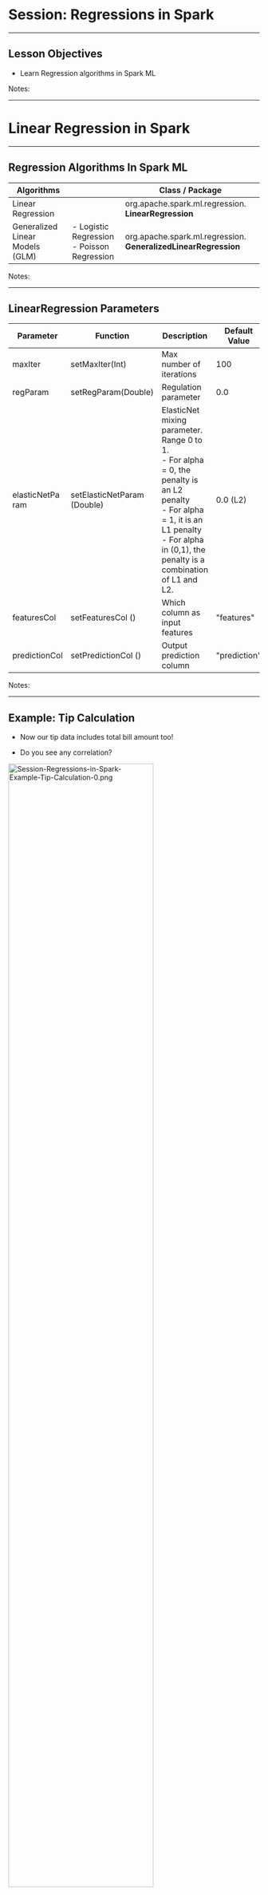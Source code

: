 # Session: Regressions in Spark

---

## Lesson Objectives


 * Learn Regression algorithms in Spark ML

Notes:




---

# Linear Regression in Spark

---

## Regression Algorithms In Spark ML

| Algorithms                       	|                                                  	| Class / Package                                             	|
|----------------------------------	|--------------------------------------------------	|-------------------------------------------------------------	|
| Linear Regression                	|                                                  	| org.apache.spark.ml.regression. **LinearRegression**            	|
| Generalized  Linear Models (GLM) 	| -  Logistic  Regression   <br /> -  Poisson Regression 	| org.apache.spark.ml.regression. **GeneralizedLinearRegression** 	|

Notes:



---

## LinearRegression Parameters

| Parameter        	| Function                    	| Description                                                                                                                                                                               	| Default Value 	|
|------------------	|-----------------------------	|-------------------------------------------------------------------------------------------------------------------------------------------------------------------------------------------	|---------------	|
| maxIter          	| setMaxIter(Int)             	| Max number of iterations                                                                                                                                                                  	| 100           	|
| regParam         	| setRegParam(Double)         	| Regulation parameter                                                                                                                                                                      	| 0.0           	|
| elasticNetPa ram 	| setElasticNetParam (Double) 	| ElasticNet mixing parameter.  Range 0 to 1.<br /> - For alpha = 0, the penalty is an L2 penalty<br /> - For alpha = 1, it is an L1 penalty<br /> - For alpha in (0,1), the penalty is a combination of L1 and L2. 	| 0.0  (L2)     	|
| featuresCol      	| setFeaturesCol ()           	| Which column as input features                                                                                                                                                            	| "features"    	|
| predictionCol    	| setPredictionCol ()         	| Output prediction column                                                                                                                                                                  	| "prediction"  	|

Notes:



---

## Example: Tip Calculation


 * Now our tip data includes total bill amount too!

 * Do you see any correlation?

<img src="../../assets/images/machine-learning/3rd-party/Session-Regressions-in-Spark-Example-Tip-Calculation-0.png" alt="Session-Regressions-in-Spark-Example-Tip-Calculation-0.png" style="width:76%;"/><!-- {"left" : 1.02, "top" : 2.38, "height" : 4.23, "width" : 8.21} -->



Notes:



---

## Tips vs Bill


 * There is clearly a correlation between bill amount and tip

 * We can fit a line to predict tip

 * This is **linear regression**!

<img src="../../assets/images/machine-learning/Session-Regressions-in-Spark-Tips-vs-Bill-0.png" style="width:50%"><!-- {"left" : 2.24, "top" : 2.6, "height" : 4.36, "width" : 5.77} -->


Notes:



---

## Spark Linear Regression Code (Scala)

```
 import org.apache.spark.ml.regression.LinearRegression  

 // Load training data
 val training = spark.read.....  

 val lr = new LinearRegression()  
    .setMaxIter(10)  
    .setRegParam(0.3)  
    .setElasticNetParam(0.8)    

 // Fit the model
 val lrModel = lr.fit(training)  

 // Print the coefficients and intercept for linear regression
 println(s"Coefficients: ${lrModel.coefficients} Intercept: ${lrModel.intercept}")  

 // Summarize the model over the training set and print out some metrics
 val trainingSummary = lrModel.summary
 println(s"numIterations: ${trainingSummary.totalIterations}")
 println(s"objectiveHistory: [${trainingSummary.objectiveHistory.mkString(",")}]")
 trainingSummary.residuals.show()
 println(s"RMSE: ${trainingSummary.rootMeanSquaredError}")
 println(s"r2: ${trainingSummary.r2}")
```
Notes:

TODO – update for tips


---

## Spark Linear Regression Code (Python)  1/4  - Creating Data Frames

```
 #  **** 1 ****

 import numpy as np
 import pandas as pd

 tip_data = pd.DataFrame({     
     'bill' : [50.00, 30.00, 60.00, 40.00, 65.00, 20.00, 10.00, 15.00, 25.00, 35.00],
     'tip' : [12.00, 7.00, 13.00, 8.00, 15.00, 5.00, 2.00, 2.00, 3.00, 4.00]    
     })
print(tip_data)  


#  **** 2 ****
 spark_tips = spark.createDataFrame(tip_data)
 spark_tips.show()
```

 * ** 1 **: importing Numpy and Pandas libraries

 * ** 2 **: Constructing a Panda dataframe and converting it into Spark dataframe

Notes:



---

## Spark Linear Regression Code (Python)  2/4 – Plotting Data

```
 import matplotlib.pyplot as plt
 plt.scatter(tip_data.bill, tip_data.tip)
 plt.ylabel('tip')
 plt.xlabel('bill')
 plt.show()
```

<img src="../../assets/images/machine-learning/Python-2-4-Plotting-Data-0.png" style="width:50%;"/><!-- {"left" : 2.17, "top" : 2.87, "height" : 4.16, "width" : 5.91} -->


Notes:



---

## Spark Linear Regression Code (Python) 3/4 – Create a Model, Fit Training Data

```
 from pyspark.ml.regression import LinearRegression 
 from pyspark.ml.feature import VectorAssembler 

 #  **** 3 ****
 assembler = VectorAssembler(inputCols=["bill"], outputCol="features")
 featureVector = assembler.transform(spark_tips)
 featureVector.show()

 #  **** 4 ****
 lr = LinearRegression(maxIter=10, regParam=0.3, elasticNetParam=0.8)
 lrModel = lr.fit(featureVector)

 #  **** 5 ****
 intercept = lrModel.intercept    # This is the intercept  
 slope = lrModel.coefficients[0]  # This is the slope
```
<!-- {"left" : 0, "top" : 1.28, "height" : 3.49, "width" : 10.25} -->

Notes:



---

## Spark Linear Regression Code (Python) 3/4 – Print Model Properties

```
# Print the coefficients and intercept for linear regression  
print("Coefficients: %s" % str(lrModel.coefficients[0]))
print("Intercept: %s" % str(lrModel.intercept))    

# Summarize the model over the training set and print out some metrics
trainingSummary = lrModel.summary
print("numIterations: %d" % trainingSummary.totalIterations)
print("objectiveHistory: %s" % str(trainingSummary.objectiveHistory))
print("RMSE: %f" % trainingSummary.rootMeanSquaredError)
print("r2: %f" % trainingSummary.r2)
trainingSummary.residuals.show()
```
<!-- {"left" : 0, "top" : 1.15, "height" : 2.62, "width" : 10.25} -->


```text
Coefficients: 0.226334605857
Intercept: -0.8217112049846651
numIterations: 3
objectiveHistory: [0.5000000000000002, 0.4158224893708402, 0.10101250448579287]
RMSE: 1.413302
r2: 0.902517
+--------------------+
|           residuals|
+--------------------+
|  1.5049809121494295|
|  1.0316730292835246|
|  ...               |
| -3.0999999999999996|
+--------------------+

```
<!-- {"left" : 0, "top" : 4.16, "height" : 2.78, "width" : 9.75} -->


Notes:



---

## Evaluating Linear Regression Model

  * Plot
  * Residuals
  * R2

Notes:



---

## Evaluating Linear Regression Model - Plot the regression

```
 # Create a list of values in the best fit line
 abline_values = [slope * i + intercept for i in tip_data.bill]

 # Plot the best fit line over the actual values
 plt.scatter(tip_data.bill, tip_data.tip)
 plt.plot(tip_data.bill, abline_values, 'b')
 plt.ylabel('tip')
 plt.xlabel('bill')
 plt.title("Fit Line")
 plt.show()
```
<!-- {"left" : 0, "top" : 1.24, "height" : 2.65, "width" : 10.25} -->


<img src="../../assets/images/machine-learning/Model-Plot-the-regression-0.png" style="width:40%"><!-- {"left" : 3.01, "top" : 3.97, "height" : 3.19, "width" : 4.24} -->


Notes:



---

## Evaluating Linear Regression Model – Calculate Coefficient of Determination (R2)

 * R2 is between 0 and 1.1 is perfect fit!

 * Here our R2 is 0.90 -> pretty good fit !

```
 # Summarize the model over the training set and print out some metrics
 trainingSummary = lrModel.summary
 print("RMSE: %f" % trainingSummary.rootMeanSquaredError)
 print("r2: %f" % trainingSummary.r2)

# output
# RMSE: 1.413302
# r2: 0.902517
```
<!-- {"left" : 0, "top" : 2.43, "height" : 1.97, "width" : 10.25} -->


Notes:



---

## Evaluating Linear Regression Model – Plot Residuals

  * Residuals are the error / difference between the actual tip and predicted tip

  * We want it to be as small as possible

  * Overall residuals should be close to zeroWe don't want model that always predicts high or low


<img src="../../assets/images/machine-learning/3rd-party/Session-Regressions-in-Spark-Evaluating-Linear-Regression-Model-Plot-Residuals-0.png" style="width:60%"><!-- {"left" : 1.02, "top" : 3.15, "height" : 3.88, "width" : 8.21} -->


Notes:



---

## Evaluating Linear Regression Model – Estimate Tip

```
 a = lrModel.coefficients[0]   # -0.8217112049846651
 b = lrModel.intercept         # 0.226334605857*   

 tip_for_100 = a * 100 + b   
 print(tip_for_100)   # 21.81     

 # add estimated tip to dataframe  
 tip_data['est_tip'] = tip_data.bill * a + b
 tip_data
```

<img src="../../assets/images/machine-learning/3rd-party/Session-Regressions-in-Spark-Evaluating-Linear-Regression-Model-Estimate-Tip-0.png" style="width:16%;"/><!-- {"left" : 4.35, "top" : 3.7, "height" : 3.19, "width" : 1.55} -->


Notes:



---

## Evaluating Linear Regression Model – Estimate Tip

```
 ## Adding Estimated Tip column to Spark dataframe
 # This is a bit tricky. We need to use the sql expr function to make this work.
 # The formula: (bill * a) + b

 from pyspark.sql.functions import expr  
 formula = "(bill * " + str(a) + ") + " + str(b)
 print(formula)  

 spark_tips_with_est = spark_tips.withColumn("est_tip", expr(formula))
 spark_tips_with_est.show()
```

```text
(bill * 0.226334605857) + -0.8217112049846651

+----+----+------------------+
|bill| tip|           est_tip|
+----+----+------------------+
|50.0|12.0|10.495019087865336|
|30.0| 7.0| 5.968326970725334|
|60.0|13.0|12.758365146435334|
|40.0| 8.0| 8.231673029295335|
|65.0|15.0|13.890038175720335|
|20.0| 5.0|3.7049809121553343|
|10.0| 2.0|1.4416348535853347|
|15.0| 2.0| 2.573307882870335|
|25.0| 3.0| 4.836653941440335|
|35.0| 4.0|7.1000000000103345|
+----+----+------------------+

```

Notes:



---

## Lab: Linear Regression


  *  **Overview**:
     - Use ML Linear Regression
  *  **Approximate time**:
     - 20-40 mins
  *  **Instructions**:
     - LIR-1: tip data, to get started with APIs

     - LIR-2: house prices


Notes:




---

# Multiple Linear Regression in Spark

---

## Problem: House Prices

 | Sale Price $ 	| Bedrooms 	| Bathrooms 	| Sqft_Living 	| Sqft_Lot 	|
|--------------	|----------	|-----------	|-------------	|----------	|
| 280,000      	| 6        	| 3         	| 2,400       	| 9,373    	|
| 1,000,000    	| 4        	| 3.75      	| 3,764       	| 20,156   	|
| 745,000      	| 4        	| 1.75      	| 2.060       	| 26,036   	|
| 425,000      	| 5        	| 3.75      	| 3,200       	| 8,618    	|
| 240,000      	| 4        	| 1.75      	| 1,720       	| 8,620    	|
| 327,000      	| 3        	| 1.5       	| 1,750       	| 34,465   	|
| 347,000      	| 4        	| 1.75      	| 1,860       	| 14,650   	|


  * Multiple factors decide house prices

  * It is not a simple  Y ~ X any more

  * We will use  **multiple linear regression**

Notes:



---

## Multiple Linear Regression


<img src="../../assets/images/machine-learning/3rd-party/Session-Regressions-in-Spark-Multiple-Linear-Regression-0.png" style="width:70%"/>


 * Outcome depends on multiple variables

Notes:



---

## Multiple Linear Regression in Spark


  * Spark.ml.LinearRegression supports MLR out of the box

  * When creating a featureVector, we will have multiple columns are input

     - ["Bedrooms", "Bathrooms", "SqFtTotLiving", "SqFtLot"]

     - Order doesn't matter

Notes:



---

## Multiple Linear Regression in Spark – Code (Python)

```
import numpy as np
import pandas as pd
import matplotlib.pyplot as plt
from pyspark.ml.regression import LinearRegression
from pyspark.ml.feature import VectorAssembler

housePrices = spark.read.csv("/data/house-prices/house-sales-full.csv", header=True, inferSchema=True)
housePrices.show()
## too many attributes / columns

## select a few attributes
housePrices_compact = housePrices_compact.show()
housePrices.select("SalePrice", "Bedrooms", "Bathrooms", "SqFtTotLiving", "SqFtLot")

housePrices_compact.count() ## 27,063 observations

```


Notes:



---

## Multiple Linear Regression in Spark – Code (Python)


```text
Row count = 27063


+---------+--------+---------+-------------+-------+
|SalePrice|Bedrooms|Bathrooms|SqFtTotLiving|SqFtLot|
+---------+--------+---------+-------------+-------+
|   280000|       6|      3.0|         2400|   9373|
|  1000000|       4|     3.75|         3764|  20156|
|   745000|       4|     1.75|         2060|  26036|
|   425000|       5|     3.75|         3200|   8618|
|   240000|       4|     1.75|         1720|   8620|
|   349900|       2|      1.5|          930|   1012|
|   327500|       3|      1.5|         1750|  34465|
|   347000|       4|     1.75|         1860|  14659|
|   220400|       2|      1.0|          990|   5324|
|   437500|       4|      2.0|         1980|  10585|
|   150000|       2|      1.0|          840|  12750|
|   300000|       3|      1.0|         1750|   5200|
+---------+--------+---------+-------------+-------+

```

Notes:



---

## Multiple Linear Regression in Spark – Code (Python)

```
assembler = VectorAssembler(inputCols=["Bedrooms", "Bathrooms","SqFtTotLiving", "SqFtLot"], outputCol="features")

featureVector = assembler.transform(housePrices_compact)
featureVector = featureVector.withColumnRenamed("SalePrice", "label") featureVector.show(10,False) # display 10 rows and all column data without truncating

```


```text
+-------+--------+---------+-------------+-------+-------------------------+
|label  |Bedrooms|Bathrooms|SqFtTotLiving|SqFtLot|features                 |
+-------+--------+---------+-------------+-------+-------------------------+
|280000 |6       |3.0      |2400         |9373   |[6.0,3.0,2400.0,9373.0]  |
|1000000|4       |3.75     |3764         |20156  |[4.0,3.75,3764.0,20156.0]|
|745000 |4       |1.75     |2060         |26036  |[4.0,1.75,2060.0,26036.0]|
|425000 |5       |3.75     |3200         |8618   |[5.0,3.75,3200.0,8618.0] |
|240000 |4       |1.75     |1720         |8620   |[4.0,1.75,1720.0,8620.0] |
|349900 |2       |1.5      |930          |1012   |[2.0,1.5,930.0,1012.0]   |
|327500 |3       |1.5      |1750         |34465  |[3.0,1.5,1750.0,34465.0] |
|347000 |4       |1.75     |1860         |14659  |[4.0,1.75,1860.0,14659.0]|
|220400 |2       |1.0      |990          |5324   |[2.0,1.0,990.0,5324.0]   |
|437500 |4       |2.0      |1980         |10585  |[4.0,2.0,1980.0,10585.0] |
+-------+--------+---------+-------------+-------+-------------------------+
only showing top 10 rows

```

Notes:



---

## Multiple Linear Regression in Spark – Code (Python)


```
lr = LinearRegression(maxIter=10, regParam=0.3, elasticNetParam=0.8)
lrModel = lr.fit(featureVector)
print("Coefficents:" + str(lrModel.coefficients))
print("Intercept: " + str(lrModel.intercept))
print("RMSE: %f" % lrModel.summary.rootMeanSquaredError)
print("r2: %f" % lrModel.summary.r2)
print("numIterations: %d" % lrModel.summary.totalIterations)
print("objectiveHistory: %s" % str(lrModel.summary.objectiveHistory))
```

```text
Coefficents:[-69405.457812,25714.1481078,274.458312769,-0.0]
Intercept: 105562.58117252712

RMSE: 246442.225880
r2: 0.483214

numIterations: 11
objectiveHistory: [0.5000000000000002, 0.4565457266170319, 0.3376986997173243, 0.30010335871879656, 0.2852977093323423, 0.27654782886180707, 0.2701349132960898, 0.26332624819112604, 0.26138384191458414, 0.25967594157902535, 0.25839392000729794]

```

 *  **Question for the class:**

    Is this model a good fit?  Explain!

Notes:



---

### Multiple Linear Regression in Spark – Code (Python) - Let's Do Some Predictions


```
new_data = pd.DataFrame({'Bedrooms' : [5,3,2],
                         'Bathrooms' : [3,2,1.5],
                         'SqFtTotLiving' : [4400, 1800, 1550],
                         'SqFtLot' : [10000, 5000, 4000]
                        })
new_data_spark = spark.createDataFrame(new_data)
new_featureVector = assembler.transform(new_data_spark)
new_featureVector.show(10,False)

predicted_prices = lrModel.transform(new_featureVector)
predicted_prices.show(10, False)
```

```text
# output: new_feature_vector
+---------+--------+-------+-------------+------------------------+
|Bathrooms|Bedrooms|SqFtLot|SqFtTotLiving|features                |
+---------+--------+-------+-------------+------------------------+
|3.0      |5       |10000  |4400         |[5.0,3.0,4400.0,10000.0]|
|2.0      |3       |5000   |1800         |[3.0,2.0,1800.0,5000.0] |
|1.5      |2       |4000   |1550         |[2.0,1.5,1550.0,4000.0] |
+---------+--------+-------+-------------+------------------------+

```

```text
# output: predicted_prices
+---------+--------+-------+-------------+------------------------+------------------+
|Bathrooms|Bedrooms|SqFtLot|SqFtTotLiving|features                |prediction        |
+---------+--------+-------+-------------+------------------------+------------------+
|3.0      |5       |10000  |4400         |[5.0,3.0,4400.0,10000.0]|1043294.3126218329|
|2.0      |3       |5000   |1800         |[3.0,2.0,1800.0,5000.0] |442799.46693731495|
|1.5      |2       |4000   |1550         |[2.0,1.5,1550.0,4000.0] |430733.2725030012 |
+---------+--------+-------+-------------+------------------------+------------------+

```

Notes:



---

## Lab: Multiple Linear Regression


  *  **Overview**:

     - Use ML Multiple Linear Regression

  *  **Approximate time**:

     - 20-40 mins

  *  **Instructions**:

      - LIR-3: house prices with multiple linear regression


Notes:




---

# Logistic Regression in Spark

---

## Logistic Algorithms in Spark ML


 * Supports

     - Binomial Logistic Regression (binary outcomes, yes/no)

     - Multinomial Logistic Regression (predicts K possible outcomes)

 * Implementation (new ML package)

     - org.apache.spark.ml.classification.LogisticRegression

Notes:



---

## LogisticRegression Parameters

| Parameter 	| Function            	| Description                                                                                                                                                                                                                                                                            	| Default Value 	|
|-----------	|---------------------	|----------------------------------------------------------------------------------------------------------------------------------------------------------------------------------------------------------------------------------------------------------------------------------------	|---------------	|
| maxIter   	| setMaxIter(Int)     	| Max number of iterations                                                                                                                                                                                                                                                               	| 100           	|
| regParam  	| setRegParam(Double) 	| Regulation parameter                                                                                                                                                                                                                                                                   	| 0.0           	|
| family    	| setFamily(String)   	| -binomial: Binary logistic regression with pivoting <br/>- multinomial: Multinomial logistic (softmax) regression without pivoting  <br/>- auto: Automatically select the family based on the number of classes: If numClasses == 1 OR numClasses == 2, set to binomial. Else, set to multinomial 	| "auto"        	|

Notes:



---

## LogisticRegression Parameters

| Parameter        	| Function                    	| Description                                                                                                                                                                            	| Default Value 	|
|------------------	|-----------------------------	|----------------------------------------------------------------------------------------------------------------------------------------------------------------------------------------	|---------------	|
| elasticNetPa ram 	| setElasticNetParam (Double) 	| ElasticNet mixing parameter.  Range 0 to 1.<br/>- For alpha = 0, the penalty is an L2 penalty<br/>- For alpha = 1, it is an L1 penalty<br/>- For alpha in (0,1), the penalty is a combination of L1 and L2. 	| 0.0  (L2)     	|
| featuresCol      	| setFeaturesCol ()           	| Which column as input features                                                                                                                                                         	| features      	|
| predictionCol    	| setPredictionCol ()         	| Output prediction column                                                                                                                                                               	| prediction    	|


Notes:



---

### Example: Applying for Credit Card


 * Here is historical data on credit score and if the credit application is approved

 * What is the chance someone with score of  **700**  getting a credit card approved?

| Credit Score 	| Approved? 	|
|--------------	|-----------	|
| 560          	| No        	|
| 750          	| Yes       	|
| 680          	| Yes       	|
| 650          	| No        	|
| 450          	| No        	|
| 800          	| Yes       	|
| 775          	| Yes       	|
| 525          	| No        	|
| 620          	| No        	|
| 705          	| No        	|
| 830          	| Yes       	|
| 610          	| Yes       	|
| 690          	| No        	|

Notes:

Image credit : (CC) : https://www.flickr.com/photos/cafecredit/27321078025


---

## Plotting Credit Approval Data

<img src="../../assets/images/machine-learning/3rd-party/Session-Regressions-in-Spark-Logistic-Regression-in-Spark-ML.png" style="width:70%"/>


Notes:



---

## Logistic Regression in Spark ML Code (Python) 1/4

```
import numpy as np
import pandas as pd
from pyspark.ml.classification import LogisticRegression
from pyspark.ml.feature import VectorAssembler

mydata = pd.DataFrame({
            'score' : [550, 750, 680, 650, 450, 800, 775, 525, 620, 705, 830, 610, 690],
            'approved' : [0,1,1,0,0,1,1,0,0,0,1,1,0]
            })
credit_data = spark.createDataFrame(mydata)
```

* Converting a Pandas dataframe into Spark dataframe

Notes:



---

## Logistic Regression in Spark ML Code (Python) 2/4


 ```
 assembler = VectorAssembler(inputCols=["score"], outputCol="features")
 featureVector = assembler.transform(credit_data)
 featureVector = featureVector.withColumn("label",featureVector.approved)
 featureVector.show()
```

```text
+--------+-----+--------+-----+
|approved|score|features|label|
+--------+-----+--------+-----+
|       0|550.0| [550.0]|    0|
|       1|750.0| [750.0]|    1|
|       1|680.0| [680.0]|    1|
|       0|650.0| [650.0]|    0|
|       0|450.0| [450.0]|    0|
|       1|800.0| [800.0]|    1|
|       1|775.0| [775.0]|    1|
|       0|525.0| [525.0]|    0|
|       0|620.0| [620.0]|    0|
|       0|705.0| [705.0]|    0|
|       1|830.0| [830.0]|    1|
|       1|610.0| [610.0]|    1|
|       0|690.0| [690.0]|    0|
+--------+-----+--------+-----+

```

Notes:



---

## Logistic Regression in Spark ML Code (Python) 3/4


```
lr = LogisticRegression(maxIter=50, regParam=0.3, elasticNetParam=0.8)

# Fit the model
lrModel = lr.fit(featureVector)

# Print the coefficients and intercept for logistic regression
print("Coefficients: " + str(lrModel.coefficients))
print("Intercept: " + str(lrModel.intercept))
```

```text
Coefficients: [0.00231936473739]
Intercept: -1.697546464447156

```

Notes:



---

## Logistic Regression in Spark ML Code (Python) 4/4

```
 lrModel.summary.predictions.show()
```

```text
+--------+-----+--------+-----+--------------------+--------------------+----------+
|approved|score|features|label|       rawPrediction|         probability|prediction|
+--------+-----+--------+-----+--------------------+--------------------+----------+
|       0|550.0| [550.0]|  0.0|[0.42189585888523...|[0.60393682312240...|       0.0|
|       1|750.0| [750.0]|  1.0|[-0.0419770885918...|[0.48950726855595...|       1.0|
|       1|680.0| [680.0]|  1.0|[0.12037844302514...|[0.53005832166779...|       0.0|
|       0|650.0| [650.0]|  0.0|[0.18995938514670...|[0.54734755549913...|       0.0|
|       0|450.0| [450.0]|  0.0|[0.65383233262376...|[0.65787354968202...|       0.0|
|       1|800.0| [800.0]|  1.0|[-0.1579453254610...|[0.46059555225819...|       1.0|
|       1|775.0| [775.0]|  1.0|[-0.0999612070264...|[0.47503048656856...|       1.0|
|       0|525.0| [525.0]|  0.0|[0.47987997731987...|[0.61771953276060...|       0.0|
|       0|620.0| [620.0]|  0.0|[0.25954032726826...|[0.56452329070847...|       0.0|
|       0|705.0| [705.0]|  0.0|[0.06239432459051...|[0.51559352260997...|       0.0|
|       1|830.0| [830.0]|  1.0|[-0.2275262675826...|[0.44336255743359...|       1.0|
|       1|610.0| [610.0]|  1.0|[0.28273397464212...|[0.57021636641005...|       0.0|
|       0|690.0| [690.0]|  0.0|[0.09718479565129...|[0.52427709405754...|       0.0|
+--------+-----+--------+-----+--------------------+--------------------+----------+

```

 *  **Question for the class:** Notice when the prediction differs from actual ('approved')

Notes:



---

## Evaluating Logistics Regression


 * We are going to use ROC curve / Area-Under-Curve measure to evaluate the logistic model

 *  **Note to instructor:** Jump off point to  **ML-Concepts.pptx**


<img src="../../assets/images/machine-learning/ROC-04-AUC-2.png" style="width:60%"/>

Notes:



---

## Logistic Regression in Spark ML Code (Python) 4/4

```
 trainingSummary = lrModel.summary
 print("areaUnderROC: " + str(trainingSummary.areaUnderROC))  
 ## 0.8571428571428571

 roc_df = trainingSummary.roc.toPandas()
 plt.plot(roc_df['FPR'], roc_df['TPR'])
 plt.xlabel("FPR")
 plt.ylabel("TPR")
 plt.title("ROC Curve")
 plt.plot([0.0, 1.0], [0.0, 1.0], 'r')
```


 * 0 <= AUC <= 1.0

 * Here AUC = 0.857

 * Pretty good !


 <img src="../../assets/images/machine-learning/3rd-party/Session-Regressions-in-Spark-Logistic-Regression-in-Spark-ML-Code-Python-4-4-0.png" style="width:40%;margin-top:-150px"/>



Notes:



---

## Prediction

```
newdata = pd.DataFrame({'score' : [600, 700, 810] })
print(newdata)

spark_newdata = spark.createDataFrame(newdata)
newfeatures = assembler.transform(spark_newdata)
predicted = lrModel.transform(newfeatures)
predicted.show(10, False)

```

```text
   score
0    600
1    700
2    810


+-----+--------+--------------------+--------------------+----------+
|score|features|       rawPrediction|         probability|prediction|
+-----+--------+--------------------+--------------------+----------+
|  600| [600.0]|[0.30592762201597...|[0.57589092990394...|       0.0|
|  700| [700.0]|[0.07399114827744...|[0.51848935254944...|       0.0|
|  810| [810.0]|[-0.1811389728349...|[0.45483867290735...|       1.0|
+-----+--------+--------------------+--------------------+----------+

```

 * TODO : verify thiscredit score 600 has only 14% (probability 0.14) chance of getting approved

 * credit score of 810 has 93% chance of approval

Notes:



---

## LogisticRegression Code (Python) – Full Code

```
import numpy as np
import pandas as pd
from pyspark.ml.classification import LogisticRegression
from pyspark.ml.feature import VectorAssembler

mydata = pd.DataFrame({
     'score' : [550, 750, 680, 650, 450, 800, 775, 525, 620, 705, 830, 610, 690],
     'approved' : [0,1,1,0,0,1,1,0,0,0,1,1,0]
    })

credit_data = spark.createDataFrame(mydata)
assembler = VectorAssembler(inputCols=["score"], outputCol="features") featureVector = assembler.transform(credit_data)
featureVector = featureVector.withColumn("label",featureVector.approved)

lr = LogisticRegression(maxIter=50, regParam=0.3, elasticNetParam=0.8)
lrModel = lr.fit(featureVector)

print("Coefficients: " + str(lrModel.coefficients))
print("Intercept: " + str(lrModel.intercept))
```

Notes:



---

## Lab: Logistic Regression


 *  **Overview**:

     - Learn Logistic Regression

 *  **Approximate time**:

     - 15-20 mins

 *  **Instructions**:

     - LOG-1: Credit card approval

Notes:




---

# Multiple Logistic Regression in Spark

---

## Multiple Logistic Regression


 * So far we have seen ONE predictor determining the outcome

     - Credit score determining  approval / denial

 * We can have multiple factors (independent variables) determining an outcome as well

     - This is called 'multiple logistic regression'

<img src="../../assets/images/machine-learning/Multiple-Logistic-Regression-0.png" style="width:60%"/>

Notes:



---

## Exercise: College Admission


 * Consider college application and admittance data

 *  **Inputs** :

     - GRE:  max 800

     - GPA: 1.0  to4.0

     - Rank: 1 (better) to 4

 *  **Output**

     - Admitted : Yes or No

 * We are going to use Multiple Logistic Regression to predict admission results


---


## Exercise: College Admission


| gre 	| gpa  	| rank 	| admitted 	|
|-----	|------	|------	|----------	|
| 380 	| 3.6  	| 3    	| No       	|
| 660 	| 3.67 	| 3    	| Yes      	|
| 800 	| 4    	| 1    	| Yes      	|
| 640 	| 3.19 	| 4    	| Yes      	|
| 520 	| 2.93 	| 4    	| No       	|
| 760 	| 3.0  	| 2    	| Yes      	|
| 400 	| 3.08 	| 2    	| No       	|
| 700 	| 4.0  	| 1    	| Yes      	|
| 500 	| 3.17 	| 3    	| No       	|

Notes:



---

## Multiple Logistic Regression Code (Python)


 ```
admissions = spark.read.csv("/data/college-admissions/admission-data.csv",header=True, inferSchema=True)
admissions.show()
assembler = VectorAssembler(inputCols=["gre", "gpa","rank"], outputCol="features")
featureVector = assembler.transform(admissions)
featureVector = featureVector.withColumn("label",featureVector["admit"]) featureVector.show()
 ```

```text
# admissions

+-----+---+----+----+
|admit|gre| gpa|rank|
+-----+---+----+----+
|    0|380|3.61|   3|
|    1|660|3.67|   3|
|    1|800| 4.0|   1|
|    1|640|3.19|   4|
|    0|520|2.93|   4|

```

```text
# featureVector

+-----+---+----+----+----------------+-----+
|admit|gre| gpa|rank|        features|label|
+-----+---+----+----+----------------+-----+
|    0|380|3.61|   3|[380.0,3.61,3.0]|    0|
|    1|660|3.67|   3|[660.0,3.67,3.0]|    1|
|    1|800| 4.0|   1| [800.0,4.0,1.0]|    1|
|    1|640|3.19|   4|[640.0,3.19,4.0]|    1|
|    0|520|2.93|   4|[520.0,2.93,4.0]|    0|

```

Notes:



---

## Multiple Logistic Regression Code (Python)

```
lr = LogisticRegression(maxIter=50, regParam=0.3, elasticNetParam=0.8)
lrModel = lr.fit(featureVector)

# Print the coefficients and intercept for logistic regression
print("Coefficients: " + str(lrModel.coefficients))
print("Intercept: " + str(lrModel.intercept)
lrModel.summary.predictions.show()
```

```text
TODO output
```

Notes:



---

## Evaluating Multiple Logistic Regression  Model


```
trainingSummary = lrModel.summary
print("areaUnderROC: " + str(trainingSummary.areaUnderROC))

# ROC curve
roc_df = trainingSummary.roc.toPandas()
plt.plot(roc_df['FPR'], roc_df['TPR'])
plt.xlabel("FPR") plt.ylabel("TPR")
plt.title("ROC Curve")
plt.plot([0.0, 1.0], [0.0, 1.0], 'r')
```

```text
TODO output
```

Notes:



---

## Predict Outcomes Multiple Logistic Regression  Model


```
newdata = pd.DataFrame({'gre' : [600, 700, 800],
                        'gpa' : [4.0, 3.5, 3.2],
                        'rank': [1, 2, 3]}
                        })
print(newdata)

spark_newdata = spark.createDataFrame(newdata)
newfeatures = assembler.transform(spark_newdata)
lrModel.transform(newfeatures).show()
```

```text
TODO output
```

Notes:



---

## Lab: Multiple Logistic Regression


  *  **Overview**:

     - Learn Logistic Regression

  *  **Approximate time**:

     - 15-20 mins

  *  **Instructions**:

     - LOG-2: College Admissions


Notes:
